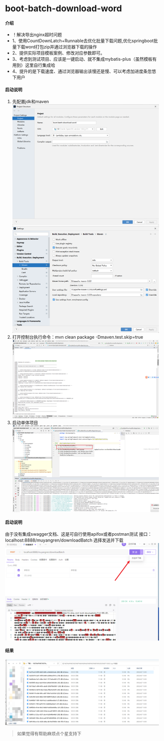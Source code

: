 # boot-batch-download-word

#### 介绍
* ！解决导出nginx超时问题
* 1、使用CountDownLatch+Runnable去优化批量下载问题,优化springboot批量下载word打包zip并通过浏览器下载的操作
* 2、提供实际项目模板案例、修改对应参数即可。
* 3、考虑到测试项目、应该是一键启动、就不集成mybatis-plus（虽然模板有用到）这里自行集成哈
* 4、提升的是下载速度、通过浏览器输出该慢还是慢、可以考虑加进度条忽悠下用户

#### 启动说明
1. 先配置jdk和maven
![输入图片说明](image1.png)
![输入图片说明](image2.png)
2. 打开控制台执行命令：mvn clean package -Dmaven.test.skip=true
![输入图片说明](image3.png)
3. 启动单体项目
![输入图片说明](image.png)

#### 启动说明
由于没有集成swagger文档、这是可自行使用apifox或者postman测试
接口：localhost:8888/muyangren/downloadBatch  选择发送并下载
![输入图片说明](image4.png)

#### 结果
![输入图片说明](image5.png)

> 如果觉得有帮助麻烦点个星支持下
